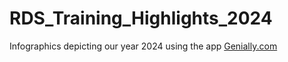 # RDS_Training_Highlights_2024
Infographics depicting our year 2024 using the app [Genially.com ](https://genially.com/)
